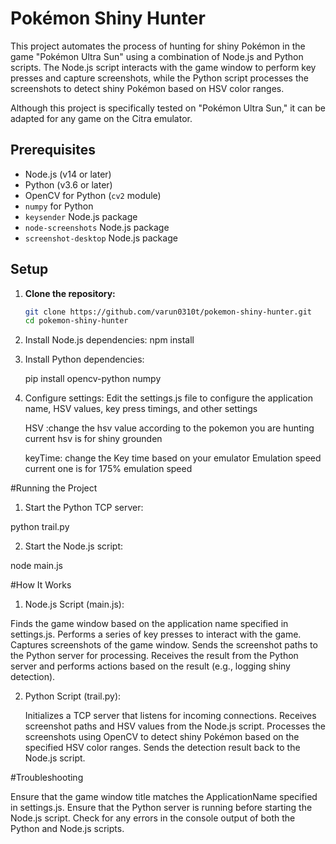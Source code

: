 # Pokémon Shiny Hunter

This project automates the process of hunting for shiny Pokémon in the game "Pokémon Ultra Sun" using a combination of Node.js and Python scripts. The Node.js script interacts with the game window to perform key presses and capture screenshots, while the Python script processes the screenshots to detect shiny Pokémon based on HSV color ranges.

Although this project is specifically tested on "Pokémon Ultra Sun," it can be adapted for any game on the Citra emulator.

## Prerequisites

- Node.js (v14 or later)
- Python (v3.6 or later)
- OpenCV for Python (`cv2` module)
- `numpy` for Python
- `keysender` Node.js package
- `node-screenshots` Node.js package
- `screenshot-desktop` Node.js package

## Setup

1. **Clone the repository:**

   ```sh
   git clone https://github.com/varun0310t/pokemon-shiny-hunter.git
   cd pokemon-shiny-hunter
2. Install Node.js dependencies:
   npm install

3. Install Python dependencies:
   
   pip install opencv-python numpy

4. Configure settings:
   Edit the settings.js file to configure the application name, HSV values, key press timings, and other settings
  
   HSV :change the hsv value according to the pokemon you are hunting current hsv is for shiny grounden

   keyTime: change the Key time based on your emulator Emulation speed current one is for 175% emulation speed 

#Running the Project

1. Start the Python TCP server:
 
  python trail.py

2. Start the Node.js script:

  node main.js

#How It Works

1. Node.js Script (main.js):  

  Finds the game window based on the application name specified in settings.js.
  Performs a series of key presses to interact with the game.
  Captures screenshots of the game window.
  Sends the screenshot paths to the Python server for processing.
  Receives the result from the Python server and performs actions based on the result (e.g., logging shiny detection).

2. Python Script (trail.py):

   Initializes a TCP server that listens for incoming connections.
   Receives screenshot paths and HSV values from the Node.js script.
   Processes the screenshots using OpenCV to detect shiny Pokémon based on the specified HSV color ranges.
   Sends the detection result back to the Node.js script.


#Troubleshooting

   Ensure that the game window title matches the ApplicationName specified in settings.js.
   Ensure that the Python server is running before starting the Node.js script.
   Check for any errors in the console output of both the Python and Node.js scripts.